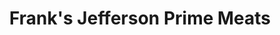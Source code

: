 ---
title: "Frank's Jefferson Prime Meats"
url: /saint-clair-shores/franks-jefferson-prime-meats/
shop: convenience
---